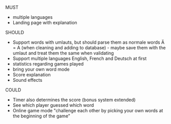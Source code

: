 MUST
- multiple languages
- Landing page with explanation

SHOULD
- Support words with umlauts, but should parse them as normale words Ä = A (when cleaning and adding to database) - maybe save them with the umlaut and treat them the same when validating
- Support multiple languages English, French and Deutsch at first
- statistics regarding games played
- bring your own word mode
- Score explanation
- Sound effects

COULD
- Timer also determines the score (bonus system extended)
- See which player guessed which word
- Online game mode "challenge each other by picking your own words at the beginning of the game"
